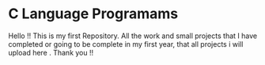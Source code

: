 # C Language Programams
Hello !! This is my first Repository. All the work and small projects that I have completed or going to be complete in my first year, that all projects i will upload here . Thank you !!
